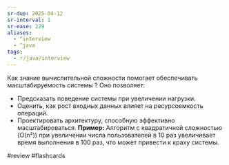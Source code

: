 ```yaml
---
sr-due: 2025-04-12
sr-interval: 1
sr-ease: 229
aliases:
  - ^interview
  - ^java
tags:
  - 🃏/java/interview
---
```


Как знание вычислительной сложности помогает обеспечивать масштабируемость системы
?
Оно позволяет:
- Предсказать поведение системы при увеличении нагрузки.
- Оценить, как рост входных данных влияет на ресурсоемкость операций.
- Проектировать архитектуру, способную эффективно масштабироваться.
**Пример:** Алгоритм с квадратичной сложностью (O(n²)) при увеличении числа пользователей в 10 раз увеличивает время выполнения в 100 раз, что может привести к краху системы.
<!--SR:!2025-04-12,1,230-->

#review 
#flashcards
